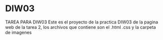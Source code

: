 # DIW03
TAREA PARA DIW03
Este es el proyecto de la practica DIW03 de la pagina web de la tarea 2, los archivos que contiene son el .html .css y la carpeta de imagenes

